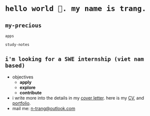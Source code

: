 # `hello world 👋. my name is trang.`

## `my-precious`

`apps`

`study-notes`

## `i'm looking for a SWE internship (viet nam based)`
- objectives
    - **apply** 
    - **explore** 
    - **contribute**
- i write more into the details in my [cover letter](). here is my [CV](), and [portfolio]().
- mail me: <n-trang@outlook.com>


